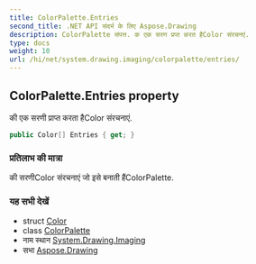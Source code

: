 ```yaml
---
title: ColorPalette.Entries
second_title: .NET API संदर्भ के लिए Aspose.Drawing
description: ColorPalette संपत्त. क एक सरण प्रप्त करत हैColor संरचनएं.
type: docs
weight: 10
url: /hi/net/system.drawing.imaging/colorpalette/entries/
---
```

## ColorPalette.Entries property

की एक सरणी प्राप्त करता हैColor संरचनाएं.

```csharp
public Color[] Entries { get; }
```

### प्रतिलाभ की मात्रा

की सरणीColor संरचनाएं जो इसे बनाती हैंColorPalette.

### यह सभी देखें

* struct [Color](../../../system.drawing/color/)
* class [ColorPalette](../)
* नाम स्थान [System.Drawing.Imaging](../../colorpalette/)
* सभा [Aspose.Drawing](../../../)


